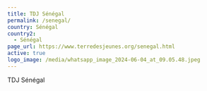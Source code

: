 ```yaml
---
title: TDJ Sénégal
permalink: /senegal/
country: Sénégal
country2:
  - Sénégal
page_url: https://www.terredesjeunes.org/senegal.html
active: true
logo_image: /media/whatsapp_image_2024-06-04_at_09.05.48.jpeg
---
```

TDJ Sénégal
